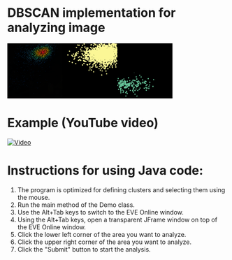 # DBSCAN implementation for analyzing image

<div style="display:flex;">
<img src="https://github.com/Pomog/DBSCAN/blob/master/screenshot.png?raw=true" alt="example" style="width:25%;">

<img src="https://github.com/Pomog/DBSCAN/blob/master/clusterization1.png?raw=true" style="width:25%;">

<img src="https://github.com/Pomog/DBSCAN/blob/master/clusterization2.png?raw=true" alt="example" style="width:25%;">
</div>

# Example (YouTube video)
[![Video](https://img.youtube.com/vi/xTJlGgTdvog/0.jpg)](https://www.youtube.com/watch?v=xTJlGgTdvog)

# Instructions for using Java code:
1. The program is optimized for defining clusters and selecting them using the mouse.
2. Run the main method of the Demo class.
3. Use the Alt+Tab keys to switch to the EVE Online window.
4. Using the Alt+Tab keys, open a transparent JFrame window on top of the EVE Online window.
5. Click the lower left corner of the area you want to analyze.
6. Click the upper right corner of the area you want to analyze.
7. Click the "Submit" button to start the analysis.
